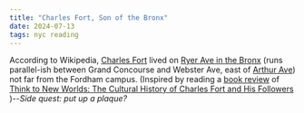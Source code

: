 ```yaml
---
title: "Charles Fort, Son of the Bronx"
date: 2024-07-13
tags: nyc reading
---
```


According to Wikipedia, [Charles Fort](https://en.wikipedia.org/wiki/Charles_Fort) lived on [Ryer Ave in the Bronx](https://maps.app.goo.gl/snCB9B3dxVcG1PEX6) (runs parallel-ish between Grand Concourse and Webster Ave, east of [Arthur Ave](https://en.wikipedia.org/wiki/Arthur_Avenue )) not far from the Fordham campus. (Inspired by reading a [book review](https://www.nature.com/articles/d41586-024-02226-7) of [Think to New Worlds: The Cultural History of Charles Fort and His Followers](https://amzn.to/4eXq9tX) )--*Side quest: put up a plaque?*
